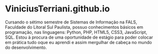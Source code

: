 # ViniciusTerriani.github.io
 Cursando o sétimo semestre de Sistemas de Informação na FALS, Faculdade do Litoral Sul Paulista, possuo conhecimentos básicos em programação, nas linguagens: Python, PHP, HTML5, CSS3, JavaScript, SQL. Estou à procura de uma oportunidade de estágio para poder colocar em prática tudo oque eu aprendi e assim mergulhar de cabeça no mundo do desenvolvimento. 
